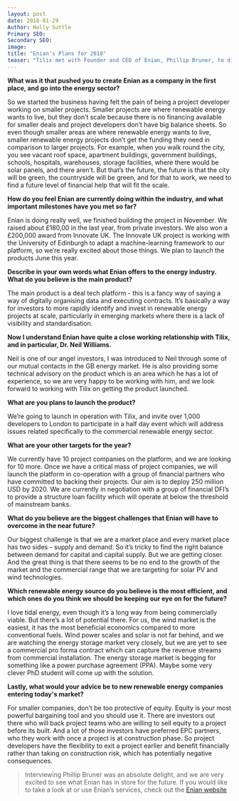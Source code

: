 ```yaml
---
layout: post
date: 2018-01-29
Author: Holly Suttle  
Primary SEO:  
Secondary SEO:
image:    
title: "Enian's Plans for 2018"
teaser: "Tilix met with Founder and CEO of Enian, Phillip Bruner, to discuss what Enian's plans were for the year ahead and what targets they had set for 2018. From discussing favourite renewable energy sources to the challenges they are prepared to face, Enian have a big year ahead of them, in particular, with their upcoming launch."
---
```


**What was it that pushed you to create Enian as a company in the first place, and go into the energy sector?**

So we started the business having felt the pain of being a project developer working on smaller projects. Smaller projects are where renewable energy wants to live, but they don’t scale because there is no financing available for smaller deals and project developers don’t have big balance sheets. So even though smaller areas are where renewable energy wants to live, smaller renewable energy projects don’t get the funding they need in comparison to larger projects. For example, when you walk round the city, you see vacant roof space, apartment buildings, government buildings, schools, hospitals, warehouses, storage facilities, where there would be solar panels, and there aren’t. But that’s the future, the future is that the city will be green, the countryside will be green, and for that to work, we need to find a future level of financial help that will fit the scale.

**How do you feel Enian are currently doing within the industry, and what important milestones have you met so far?**

Enian is doing really well, we finished building the project in November. We raised about £180,00 in the last year, from private investors. We also won a £200,000 award from Innovate UK. The Innovate UK project is working with the University of Edinburgh to adapt a machine-learning framework to our platform, so we’re really excited about those things. We plan to launch the products June this year.

**Describe in your own words what Enian offers to the energy industry. What do you believe is the main product?**

The main product is a deal tech platform - this is a fancy way of saying a way of digitally organising data and executing contracts. It’s basically a way for investors to more rapidly identify and invest in renewable energy projects at scale, particularly in emerging markets where there is a lack of visibility and standardisation.

**Now I understand Enian have quite a close working relationship with Tilix, and in particular, Dr. Neil Williams.**

Neil is one of our angel investors, I was introduced to Neil through some of our mutual contacts in the GB energy market. He is also providing some technical advisory on the product which is an area which he has a lot of experience, so we are very happy to be working with him, and we look forward to working with Tilix on getting the product launched.

**What are you plans to launch the product?**

We’re going to launch in operation with Tilix, and invite over 1,000 developers to London to participate in a half day event which will address issues related specifically to the commercial renewable energy sector.

**What are your other targets for the year?**

We currently have 10 project companies on the platform, and we are looking for 10 more. Once we have a critical mass of project companies, we will launch the platform in co-operation with a group of financial partners who have committed to backing their projects. Our aim is to deploy 250 million USD by 2020. We are currently in negotiation with a group of financial DFI’s to provide a structure loan facility which will operate at below the threshold of mainstream banks.

**What do you believe are the biggest challenges that Enian will have to overcome in the near future?**

Our biggest challenge is that we are a market place and every market place has two sides - supply and demand. So it’s tricky to find the right balance between demand for capital and capital supply. But we are getting closer. And the great thing is that there seems to be no end to the growth of the market and the commercial range that we are targeting for solar PV and wind technologies.

**Which renewable energy source do you believe is the most efficient, and which ones do you think we should be keeping our eye on for the future?**

I love tidal energy, even though it’s a long way from being commercially viable. But there’s a lot of potential there. For us, the wind market is the easiest, it has the most beneficial economics compared to more conventional fuels. Wind power scales and solar is not far behind, and we are watching the energy storage market very closely, but we are yet to see a commercial pro forma contract which can capture the revenue streams from commercial installation. The energy storage market is begging for something like a power purchase agreement (PPA). Maybe some very clever PhD student will come up with the solution.

**Lastly, what would your advice be to new renewable energy companies entering today's market?**

For smaller companies, don’t be too protective of equity. Equity is your most powerful bargaining tool and you should use it. There are investors out there who will back project teams who are willing to sell equity to a project before its built. And a lot of those investors have preferred EPC partners, who they work with once a project is at construction phase. So project developers have the flexibility to exit a project earlier and benefit financially rather than taking on construction risk, which has potentially negative consequences.  

> Interviewing Phillip Bruner was an absolute delight, and we are very excited to see what Enian has in store for the future. If you would like to take a look at or use Enian’s services, check out the [Enian website](https://enian.co/)
